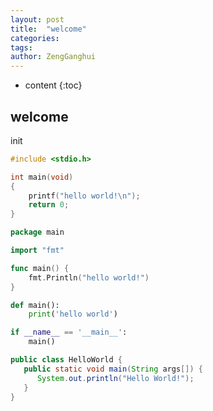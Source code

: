 ```yaml
---
layout: post
title:  "welcome"
categories: 
tags: 
author: ZengGanghui
---
```


* content
{:toc}

## welcome
init

```c
#include <stdio.h>

int main(void)
{
    printf("hello world!\n");
    return 0;
}
```

```go
package main

import "fmt"

func main() {
    fmt.Println("hello world!")
}
```

```python
def main():
    print('hello world')

if __name__ == '__main__':
    main()
```

```java
public class HelloWorld {
   public static void main(String args[]) {
      System.out.println("Hello World!");
   }
}
```

